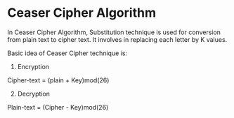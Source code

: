 # Ceaser Cipher Algorithm

In Ceaser Cipher Algorithm, Substitution technique is used for conversion from plain text to cipher text.
It involves in replacing each letter by K values.

Basic idea of Ceaser Cipher technique is:

1. Encryption 

Cipher-text = (plain + Key)mod(26)

2. Decryption

Plain-text = (Cipher - Key)mod(26)

